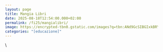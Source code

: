 ```yaml
---
layout: page
title: Mangia Libri
date: 2025-08-18T12:54:00.000+02:00
permalink: /fi25/mangialibri/
image: https://encrypted-tbn0.gstatic.com/images?q=tbn:ANd9GcSIBGIxkBRYaEXNDTDF5HrU9h_2P8_PVFgKnw&s
categories: "[educazione]"
---
```

\
